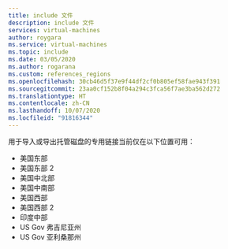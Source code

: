 ```yaml
---
title: include 文件
description: include 文件
services: virtual-machines
author: roygara
ms.service: virtual-machines
ms.topic: include
ms.date: 03/05/2020
ms.author: rogarana
ms.custom: references_regions
ms.openlocfilehash: 30cb46d5f37e9f44df2cf0b805ef58fae943f391
ms.sourcegitcommit: 23aa0cf152b8f04a294c3fca56f7ae3ba562d272
ms.translationtype: HT
ms.contentlocale: zh-CN
ms.lasthandoff: 10/07/2020
ms.locfileid: "91816344"
---
```

用于导入或导出托管磁盘的专用链接当前仅在以下位置可用：

- 美国东部
- 美国东部 2
- 美国中北部 
- 美国中南部 
- 美国西部 
- 美国西部 2 
- 印度中部 
- US Gov 弗吉尼亚州 
- US Gov 亚利桑那州 
